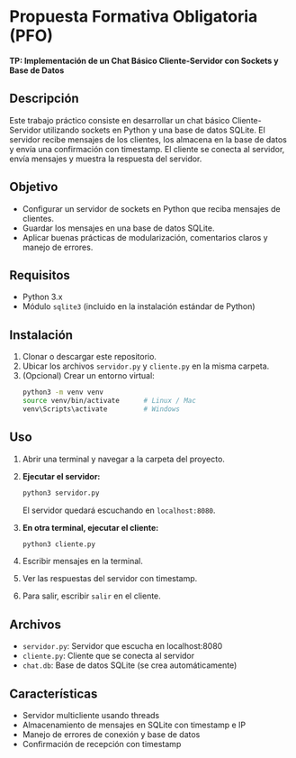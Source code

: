 # Propuesta Formativa Obligatoria (PFO)

**TP: Implementación de un Chat Básico Cliente-Servidor con Sockets y Base de Datos**

## Descripción

Este trabajo práctico consiste en desarrollar un chat básico Cliente-Servidor utilizando sockets en Python y una base de datos SQLite.
El servidor recibe mensajes de los clientes, los almacena en la base de datos y envía una confirmación con timestamp.
El cliente se conecta al servidor, envía mensajes y muestra la respuesta del servidor.

## Objetivo

- Configurar un servidor de sockets en Python que reciba mensajes de clientes.
- Guardar los mensajes en una base de datos SQLite.
- Aplicar buenas prácticas de modularización, comentarios claros y manejo de errores.

## Requisitos

- Python 3.x
- Módulo `sqlite3` (incluido en la instalación estándar de Python)

## Instalación

1. Clonar o descargar este repositorio.
2. Ubicar los archivos `servidor.py` y `cliente.py` en la misma carpeta.
3. (Opcional) Crear un entorno virtual:
   ```bash
   python3 -m venv venv
   source venv/bin/activate      # Linux / Mac
   venv\Scripts\activate         # Windows
   ```

## Uso

1. Abrir una terminal y navegar a la carpeta del proyecto.
2. **Ejecutar el servidor:**
   ```bash
   python3 servidor.py
   ```
   El servidor quedará escuchando en `localhost:8080`.

3. **En otra terminal, ejecutar el cliente:**
   ```bash
   python3 cliente.py
   ```

4. Escribir mensajes en la terminal.
5. Ver las respuestas del servidor con timestamp.
6. Para salir, escribir `salir` en el cliente.

## Archivos

- `servidor.py`: Servidor que escucha en localhost:8080
- `cliente.py`: Cliente que se conecta al servidor
- `chat.db`: Base de datos SQLite (se crea automáticamente)

## Características

- Servidor multicliente usando threads
- Almacenamiento de mensajes en SQLite con timestamp e IP
- Manejo de errores de conexión y base de datos
- Confirmación de recepción con timestamp